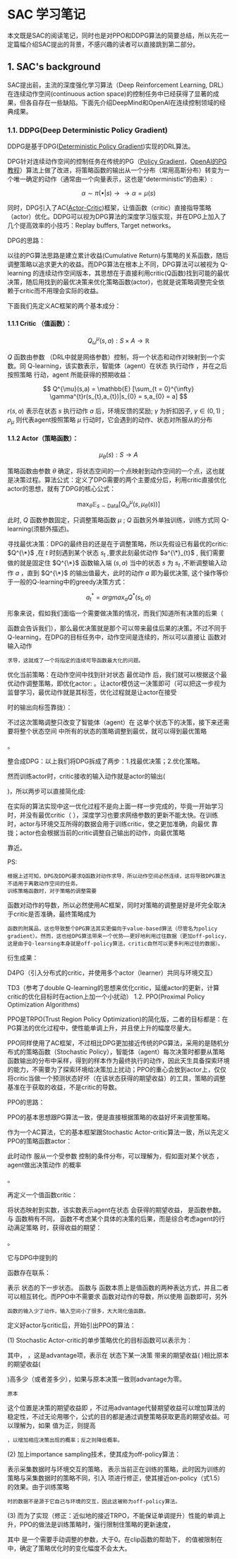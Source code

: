 # SAC 学习笔记

本文既是SAC的阅读笔记，同时也是对PPO和DDPG算法的简要总结，所以先花一定篇幅介绍SAC提出的背景，不感兴趣的读者可以直接跳到第二部分。
## 1. SAC's background

SAC提出前，主流的深度强化学习算法（Deep Reinforcement Learning, DRL）在连续动作空间(continuous action space)的控制任务中已经获得了显著的成果，但各自存在一些缺陷。下面先介绍DeepMind和OpenAI在连续控制领域的经典成果。

### 1.1. DDPG(Deep Deterministic Policy Gradient)

DDPG是基于DPG([Deterministic Policy Gradient](http://proceedings.mlr.press/v32/silver14.pdf))实现的DRL算法。

DPG针对连续动作空间的控制任务在传统的PG（[Policy Gradient](https://proceedings.neurips.cc/paper_files/paper/1999/file/464d828b85b0bed98e80ade0a5c43b0f-Paper.pdf)，[OpenAI的PG教程](https://spinningup.openai.com/en/latest/spinningup/rl_intro3.html)）算法上做了改进，将策略函数的输出从一个分布（常用高斯分布）转变为一个唯一确定的动作（通常由一个向量表示，这也是“deterministic“的由来）:

$$ \alpha \sim \pi(\bullet|s) \rightarrow\rightarrow \alpha = \mu(s) $$

同时，DPG引入了AC([Actor-Critic](https://towardsdatascience.com/understanding-actor-critic-methods-931b97b6df3f))框架，让值函数（critic）直接指导策略（actor）优化。DDPG可以视为DPG算法的深度学习版实现，并在DPG上加入了几个提高效率的小技巧：Replay buffers, Target networks。

DPG的思路：

以往的PG算法思路是建立累计收益(Cumulative Return)与策略的关系函数，随后调整策略以追求更大的收益。而DPG算法在根本上不同，DPG算法可以被视为 Q-learning 的连续动作空间版本，其思想在于直接利用critic(Q函数)找到可能的最优决策，随后用找到的最优决策来优化策略函数(actor)，也就是说策略调整完全依赖于critic而不用理会实际的收益。

下面我们先定义AC框架的两个基本成分：

#### 1.1.1 Critic （值函数）：
$$ Q^{\mu}_{\omega}(s,a) : S \times A \rightarrow \mathbb{R} $$

$Q$ 函数由参数 （DRL中就是网络参数）控制，将一个状态和动作对映射到一个实数。同 Q-learning，该实数表示，智能体（agent）在状态 执行动作 ，并在之后按照策略 行动，agent 所能获得的预期收益：

$$ Q^{\mu}(s,a) = \mathbb{E} [\sum_{t = 0}^{\infty} \gamma^{t}r(s_{t},a_{t})|s_{0} = s,a_{0} = a] $$

$r(s,a)$ 表示在状态 $s$ 执行动作 $a$ 后，环境反馈的奖励; $\gamma$ 为折扣因子, $\gamma \in (0,1)$ ; $\rho_{\mu}$ 则代表agent按照策略 $\mu$ 行动时，它会遇到的动作、状态对所服从的分布

#### 1.1.2 Actor（策略函数）：
$$ \mu_{\theta}(s): S \rightarrow A $$

策略函数由参数 $\theta$ 确定，将状态空间的一个点映射到动作空间的一个点，这也就是决策过程。算法公式：定义了DPG需要的两个主要成分后，利用critic直接优化actor的思想，就有了DPG的核心公式：

$$ \max_{\theta} \mathbb{E}_{s \sim \text{Data}}[Q^{\mu}_{\omega}(s,\mu_{\theta}(s))] \tag{1.1} $$

此时, $Q$ 函数参数固定，只调整策略函数 $\mu$ ; $Q$ 函数另外单独训练，训练方式同 Q-learning(须额外描述)。

寻找最优决策：DPG的最终目的还是在于调整策略，所以先假设已有最优的critic: $Q^{\*}$ ,在 $t$ 时刻遇到某个状态 $s_{t}$ ,要求此刻最优动作 $a^{\*}_{t}$ , 我们需要做的就是固定住 $Q^{\*}$ 函数输入端 $(s,a)$ 当中的状态 $s$ 为 $s_{t}$ ,不断调整输入动作 $a$ ，直到 $Q^{\*}$ 的输出值最大，此时的动作 $a$ 即为最优决策, 这个操作等价于一般的Q-learning中的greedy决策方式：

$$a_{t}^{*} = argmax_{a} Q^{*}(s_{t},a) \tag{1.2}$$ 

形象来说，假如我们面临一个需要做决策的情况，而我们知道所有决策的后果（ 

函数会告诉我们），那么最优决策就是那个可以带来最佳后果的决策。不过不同于Q-learning，在DPG的目标任务中，动作空间是连续的，所以可以直接让 函数对输入动作

    求导，这就成了一个将指定的连续可导函数最大化的问题。

优化当前策略：在动作空间中找到针对状态
最优动作 后，我们就可以根据这个最优动作调整策略，即优化actor: 。让actor模仿这一决策即可（可以把这一步视为监督学习，最优动作就是其标签，优化过程就是让actor在接受

时的输出向标签靠拢）：

不过这次策略调整只改变了智能体（agent）在
这单个状态下的决策，接下来还需要将整个状态空间 中所有的状态的策略调整到最优，就可以得到最优策略

。

整合成DPG：以上我们将DPG拆成了两步：1.找最优决策；2.优化策略。

然而训练actor时，critic接收的输入动作就是actor的输出(

)，所以两步可以直接简化成:

在实际的算法实现中这一优化过程不是向上面一样一步完成的，毕竟一开始学习时，并没有最优critic（
），深度学习也要求网络参数的更新不能太快。在训练时，actor与环境交互所得的数据会用于训练critic，使之更加准确，向最优 靠拢；actor也会根据当前的critic调整自己输出的动作，向最优策略

靠近。

PS:

    根据上述可知，DPG及DDPG要求Q函数对动作求导，所以动作空间必然连续，这将导致DPG算法不适用于离散动作空间的任务。
    训练策略函数时，对于策略的调整需要 

函数对动作的导数，所以必然使用AC框架，同时对策略的调整是好是坏完全取决于critic是否准确，最终策略成为

    函数的附属品，这也导致整个DPG算法其实更偏向于value-based算法（尽管名为policy gradient）。然而，这也给DPG算法带来一个优势——更好地利用过往数据（更加off-policy，这是由于Q-learning本身就是off-policy算法，critic自然可以更多利用过往的数据）。

衍生成果：

D4PG（引入分布式的critic，并使用多个actor（learner）共同与环境交互）

TD3（参考了double Q-learning的思想来优化critic，延缓actor的更新，计算critic的优化目标时在action上加一个小扰动）
1.2. PPO(Proximal Policy Optimization Algorithms)

PPO是TRPO(Trust Region Policy Optimization)的简化版，二者的目标都是：在PG算法的优化过程中，使性能单调上升，并且使上升的幅度尽量大。

PPO同样使用了AC框架，不过相比DPG更加接近传统的PG算法，采用的是随机分布式的策略函数（Stochastic Policy），智能体（agent）每次决策时都要从策略函数输出的分布中采样，得到的样本作为最终执行的动作，因此天生具备探索环境的能力，不需要为了探索环境给决策加上扰动；PPO的重心会放到actor上，仅仅将critic当做一个预测状态好坏（在该状态获得的期望收益）的工具，策略的调整基准在于获取的收益，不是critic的导数。

PPO的思路：

PPO的基本思想跟PG算法一致，便是直接根据策略的收益好坏来调整策略。

作为一个AC算法，它的基本框架跟Stochastic Actor-critic算法一致，所以先定义PPO的策略函数actor：

此时动作
服从一个受参数 控制的条件分布，可以理解为，假如面对某个状态 ，agent做出决策动作 的概率

。

再定义一个值函数critic：

将状态映射到实数，该实数表示agent在状态
会获得的期望收益， 是函数参数。与 函数稍有不同， 函数不考虑某个具体的决策的后果，而是综合考虑agent的行动满足策略 时，获得收益的期望：

。

它与DPG中提到的

函数存在联系：

表示 状态的下一步状态。 函数与 函数本质上是值函数的两种表达方式，并且二者可以相互转化。而PPO中不需要求 函数对动作的导数，所以使用 函数即可，另外

    函数的输入少了动作，输入空间小了很多，大大简化值函数。

定义好actor与critic后，开始引出PPO的算法：

(1) Stochastic Actor-critic的单步策略优化的目标函数可以表示为：

其中，
，这是advantage项，表示在 状态下某一决策 带来的期望收益( )相比原本的期望收益(

)高多少（或者差多少），如果与原本决策一致则advantage为零。

    原本 

这个位置是决策的期望收益即 ，不过用advantage代替期望收益可以增加算法的稳定性，不过无论用哪个，公式的目的都是通过调整策略获取更高的期望收益。可以理解为，如果 值为正，则提高

    ，以增加相应决策出现的概率；反之则降低概率。

(2) 加上importance sampling技术，使其成为off-policy算法：

表示采集数据时与环境交互的策略， 表示当前正在训练的策略，此时因为训练的策略与采集数据时的策略不同，引入 项进行修正，使其接近on-policy（式1.5）的效果。由于训练策略

    时的数据不是源于它自己与环境的交互，因此这被称为off-policy算法。

(3) 而为了实现（修正：近似地的接近TRPO，不能保证单调提升）性能的单调上升，PPO的做法是训练策略时，强行限制住策略的更新速度，

其中
是一个需要手动调整的参数，大于0。在clip函数的帮助下， 的值被限制在 中，确定了策略优化时的变化幅度不会太大。